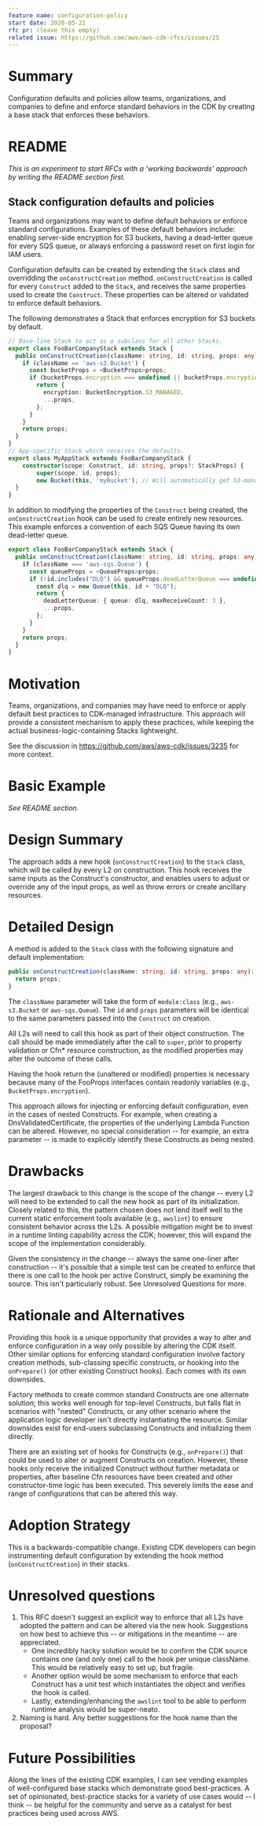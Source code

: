 ```yaml
---
feature name: configuration-policy
start date: 2020-05-21
rfc pr: (leave this empty)
related issue: https://github.com/aws/aws-cdk-rfcs/issues/25
---
```


# Summary

Configuration defaults and policies allow teams, organizations, and companies
to define and enforce standard behaviors in the CDK by creating a base stack
that enforces these behaviors.

# README

_This is an experiment to start RFCs with a 'working backwards' approach by
writing the README section first._

## Stack configuration defaults and policies

Teams and organizations may want to define default behaviors or enforce standard
configurations. Examples of these default behaviors include: enabling
server-side encryption for S3 buckets, having a dead-letter queue for every SQS
queue, or always enforcing a password reset on first login for IAM users.

Configuration defaults can be created by extending the `Stack` class and
overridding the `onConstructCreation` method. `onConstructCreation` is called
for every `Construct` added to the `Stack`, and receives the same properties
used to create the `Construct`. These properties can be altered or validated to
enforce default behaviors.

The following demonstrates a Stack that enforces encryption for S3 buckets by
default.

```ts
// Base-line Stack to act as a subclass for all other Stacks.
export class FooBarCompanyStack extends Stack {
  public onConstructCreation(className: string, id: string, props: any): any {
    if (className == 'aws-s3.Bucket') {
      const bucketProps = <BucketProps>props;
      if (bucketProps.encryption === undefined || bucketProps.encryption === BucketEncryption.UNENCRYPTED) {
        return {
          encryption: BucketEncryption.S3_MANAGED,
          ...props,
        };
      }
    }
    return props;
  }
}
// App-specific Stack which receives the defaults.
export class MyAppStack extends FooBarCompanyStack {
    constructor(scope: Construct, id: string, props?: StackProps) {
        super(scope, id, props);
        new Bucket(this, 'myBucket'); // Will automatically get S3-managed encryption.
  }
}
```

In addition to modifying the properties of the `Construct` being created, the
`onConstructCreation` hook can be used to create entirely new resources. This
example enforces a convention of each SQS Queue having its own dead-letter
queue.

```ts
export class FooBarCompanyStack extends Stack {
  public onConstructCreation(className: string, id: string, props: any): any {
    if (className === 'aws-sqs.Queue') {
      const queueProps = <QueueProps>props;
      if (!id.includes("DLQ") && queueProps.deadLetterQueue === undefined) {
        const dlq = new Queue(this, id + "DLQ");
        return {
          deadLetterQueue: { queue: dlq, maxReceiveCount: 3 },
          ...props,
        };
      }
    }
    return props;
  }
}
```

# Motivation

Teams, organizations, and companies may have need to enforce or apply default
best practices to CDK-managed infrastructure. This approach will provide a
consistent mechanism to apply these practices, while keeping the actual
business-logic-containing Stacks lightweight.

See the discussion in https://github.com/aws/aws-cdk/issues/3235 for more
context.

# Basic Example

_See README section._

# Design Summary

The approach adds a new hook (`onConstructCreation`) to the `Stack` class,
which will be called by every L2 on construction. This hook receives the same
inputs as the Construct's constructor, and enables users to adjust or override
any of the input props, as well as throw errors or create ancillary resources.

# Detailed Design

A method is added to the `Stack` class with the following signature and default
implementation:
```ts
public onConstructCreation(className: string, id: string, props: any): any {
  return props;
}
```

The `className` parameter will take the form of `module:class` (e.g.,
`aws-s3.Bucket` or `aws-sqs.Queue`). The `id` and `props` parameters will be
identical to the same parameters passed into the `Construct` on creation.

All L2s will need to call this hook as part of their object construction. The
call should be made immediately after the call to `super`, prior to property
validation or Cfn* resource construction, as the modified properties may alter
the outcome of these calls.

Having the hook return the (unaltered or modified) properties is necessary
because many of the FooProps interfaces contain readonly variables
(e.g., `BucketProps.encryption`).

This approach allows for injecting or enforcing default configuration, even in
the cases of nested Constructs. For example, when creating a
DnsValidatedCertificate, the properties of the underlying Lambda Function can
be altered. However, no special consideration -- for example, an extra
parameter -- is made to explicitly identify these Constructs as being nested.

# Drawbacks

The largest drawback to this change is the scope of the change -- every L2 will
need to be extended to call the new hook as part of its initialization. Closely
related to this, the pattern chosen does not lend itself well to the current
static enforcement tools available (e.g., `awslint`) to ensure consistent
behavior across the L2s. A possible mitigation might be to invest in a runtime
linting capability across the CDK; however, this will expand the scope of the
implementation considerably.

Given the consistency in the change -- always the same one-liner after
construction -- it's possible that a simple test can be created to enforce
that there is one call to the hook per active Construct, simply be examining
the source. This isn't particularly robust. See Unresolved Questions for more.

# Rationale and Alternatives

Providing this hook is a unique opportunity that provides a way to alter and
enforce configuration in a way only possible by altering the CDK itself. Other
similar options for enforcing standard configuration involve factory creation
methods, sub-classing specific constructs, or hooking into the `onPrepare()`
(or other existing Construct hooks). Each comes with its own downsides.

Factory methods to create common standard Constructs are one alternate
solution; this works well enough for top-level Constructs, but falls flat in
scenarios with "nested" Constructs, or any other scenario where the application
logic developer isn't directly instantiating the resource. Similar downsides
exist for end-users subclassing Constructs and initializing them directly.

There are an existing set of hooks for Constructs (e.g., `onPrepare()`) that
could be used to alter or augment Constructs on creation. However, these hooks
only receive the initialized Construct without further metadata or properties,
after baseline Cfn resources have been created and other constructor-time logic
has been executed. This severely limits the ease and range of configurations
that can be altered this way.

# Adoption Strategy

This is a backwards-compatible change. Existing CDK developers can begin
instrumenting default configuration by extending the hook method
(`onConstructCreation`) in their stacks.

# Unresolved questions

1. This RFC doesn't suggest an explicit way to enforce that all L2s have
adopted the pattern and can be altered via the new hook. Suggestions on how
best to achieve this -- or mitigations in the meantime -- are appreciated.
    * One incredibly hacky solution would be to confirm the CDK source contains
      one (and only one) call to the hook per unique className. This would be
      relatively easy to set up, but fragile.
    * Another option would be some mechanism to enforce that each Construct has
      a unit test which instantiates the object and verifies the hook is
      called.
    * Lastly, extending/enhancing the `awslint` tool to be able to perform
      runtime analysis would be super-neato.
1. Naming is hard. Any better suggestions for the hook name than the proposal?

# Future Possibilities

Along the lines of the existing CDK examples, I can see vending examples of
well-configured base stacks which demonstrate good best-practices. A set of
opinionated, best-practice stacks for a variety of use cases would -- I think
-- be helpful for the community and serve as a catalyst for best practices
being used across AWS.
